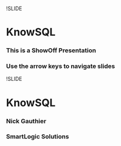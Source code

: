!SLIDE
# KnowSQL

### This is a ShowOff Presentation
### Use the arrow keys to navigate slides

!SLIDE
# KnowSQL

### Nick Gauthier
### SmartLogic Solutions


